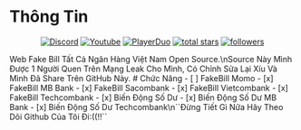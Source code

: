 # Thông Tin
<p align="center">
  <a href="https://discord.gg/79ucHtZn5w"><img alt="Discord" title="Discord" src="https://img.shields.io/badge/-Discord-7289DA?style=for-the-badge&logo=discord&logoColor=white"/></a>
  <a href="https://www.youtube.com/c/ImTienNguyenZ"><img alt="Youtube" title="Youtube" src="https://img.shields.io/badge/-Youtube-FF0000?style=for-the-badge&logo=youtube&logoColor=white"/></a>
  <a href="https://playerduo.net/tientinycute"><img alt="PlayerDuo" title="PlayerDuo" src="https://img.shields.io/badge/-PlayerDuo-ff7389?style=for-the-badge&logo=kofi&logoColor=white"/></a>
<a href="https://github.com/ImTienNguyenZ?tab=repositories&sort=stargazers">
    <img alt="total stars" title="Total stars on GitHub" src="https://custom-icon-badges.demolab.com/github/stars/ImTienNguyenZ?color=B8B92B&style=for-the-badge&labelColor=959532&logo=star"/></a>
   <a href="https://github.com/ImTienNguyenZ"><img alt="followers" title="Follow me on Github" src="https://img.shields.io/github/followers/ImTienNguyenZ?color=236ad3&style=for-the-badge&logo=github&label=Follow"/></a>
 </p>Web Fake Bill Tất Cả Ngân Hàng Việt Nam Open Source.\nSource Này Mình Được 1 Người Quen Trên Mạng Leak Cho Mình, Có Chỉnh Sửa Lại Xíu Và Mình Đã Share Trên GitHub Này.
# Chức Năng
- [ ] FakeBill Momo
- [x] FakeBill MB Bank
- [x] FakeBill Sacombank
- [x] FakeBill Vietcombank
- [x] FakeBill Techcombank
- [x] Biến Động Số Dư
- [x] Biến Động Số Dư MB Bank
- [x] Biến Động Số Dư Techcombank\n``Đừng Tiết Gì Nữa Hãy Theo Dõi Github Của Tôi Đi:((!!``